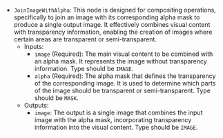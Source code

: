 - `JoinImageWithAlpha`: This node is designed for compositing operations, specifically to join an image with its corresponding alpha mask to produce a single output image. It effectively combines visual content with transparency information, enabling the creation of images where certain areas are transparent or semi-transparent.
    - Inputs:
        - `image` (Required): The main visual content to be combined with an alpha mask. It represents the image without transparency information. Type should be `IMAGE`.
        - `alpha` (Required): The alpha mask that defines the transparency of the corresponding image. It is used to determine which parts of the image should be transparent or semi-transparent. Type should be `MASK`.
    - Outputs:
        - `image`: The output is a single image that combines the input image with the alpha mask, incorporating transparency information into the visual content. Type should be `IMAGE`.
